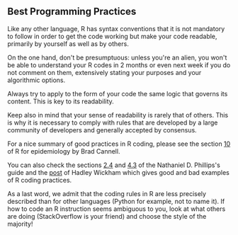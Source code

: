## Best Programming Practices

Like any other language, R has syntax conventions that it is not mandatory to follow in
order to get the code working but make your code readable, primarily by yourself as well
as by others.

On the one hand, don't be presumptuous: unless you're an alien, you won't be able to
understand your R codes in 2 months or even next week if you do not comment on them,
extensively stating your purposes and your algorithmic options.

Always try to apply to the form of your code the same logic that
governs its content. This is key to its readability.

Keep also in mind that your sense of readability is rarely that of others. This is why it
is necessary to comply with rules that are developed by a large community of developers
and generally accepted by consensus.

For a nice summary of good practices in R coding, please see the section
[10](https://www.r4epi.com/coding-best-practices.html) of R for epidemiology by Brad Cannell.

You can also check the sections
[2.4](https://bookdown.org/ndphillips/YaRrr/reading-and-writing-code.html) and
[4.3](https://bookdown.org/ndphillips/YaRrr/a-brief-style-guide-commenting-and-spacing.html)
of the Nathaniel D. Phillips's guide and the [post](http://adv-r.had.co.nz/Style.html) of
Hadley Wickham which gives good and bad examples of R coding practices.

As a last word, we admit that the coding rules in R are less precisely described than for
other languages (Python for example, not to name it). If how to code an R instruction
seems ambiguous to you, look at what others are doing (StackOverflow is your friend)
and choose the style of the majority!